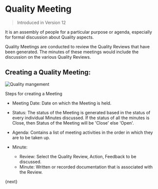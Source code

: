 <!-- add-breadcrumbs -->
# Quality Meeting

> Introduced in Version 12

 It is an assembly of people for a particular purpose or agenda, especially for formal discussion about Quality aspects.

 Quality Meetings are conducted to review the Quality Reviews that have been generated. The minutes of these meetings would include the discussion on the various Quality Reviews.

## Creating a Quality Meeting:

 <img class="screenshot" alt="Quality mangement" src="{{docs_base_url}}/assets/img/quality-management/Meeting.gif">

 Steps for creating a Meeting

 * Meeting Date: Date on which the Meeting is held.

 * Status: The status of the Meeting is generated based in the status of every individual Minutes discussed. If the status of all the minutes is Close, then Status of the Meeting will be 'Close' else 'Open'.

 * Agenda: Contains a list of meeting activities in the order in which they are to be taken up.

 * Minute:

    - Review: Select the Quality Review, Action, Feedback to be discussed.
    - Minute: Written or recorded documentation that is associated with the Review.

{next}